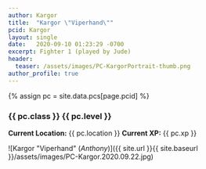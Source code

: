 ```yaml
---
author: Kargor
title:  "Kargor \"Viperhand\""
pcid: Kargor
layout: single
date:   2020-09-10 01:23:29 -0700
excerpt: Fighter 1 (played by Jude)
header:
  teaser: /assets/images/PC-KargorPortrait-thumb.png
author_profile: true
---
```


{% assign pc = site.data.pcs[page.pcid] %}

### {{ pc.class }} {{ pc.level }}
**Current Location:** {{ pc.location }}
**Current XP:** {{ pc.xp }}

![Kargor "Viperhand" (_Anthony_)]({{ site.url }}{{ site.baseurl }}/assets/images/PC-Kargor.2020.09.22.jpg)
